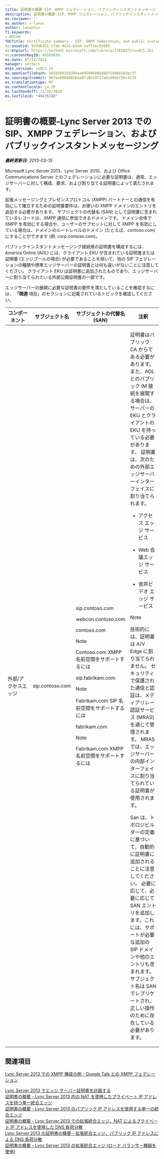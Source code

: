 ```yaml
---
title: 証明書の概要-SIP、XMPP フェデレーション、パブリックインスタントメッセージ
description: 証明書の概要-SIP、XMPP フェデレーション、パブリックインスタントメッセージ。
ms.reviewer: ''
ms.author: v-lanac
author: lanachin
f1.keywords:
- NOCSH
TOCTitle: Certificate summary - SIP, XMPP federation, and public instant messaging
ms:assetid: 933d6351-cfa6-4432-b3ed-1aff3ac92065
ms:mtpsurl: https://technet.microsoft.com/library/JJ618372(v=OCS.15)
ms:contentKeyID: 49105659
ms.date: 07/23/2014
manager: serdars
mtps_version: v=OCS.15
ms.openlocfilehash: 565d3b935d304aa09588688bd8d71948b1b3ec3f
ms.sourcegitcommit: 36fee89bb887bea4f18b19f17a8c69daf5bc423d
ms.translationtype: MT
ms.contentlocale: ja-JP
ms.lasthandoff: 11/26/2020
ms.locfileid: "49435188"
---
```

# <a name="certificate-summary---sip-xmpp-federation-and-public-instant-messaging-in-lync-server-2013"></a>証明書の概要-Lync Server 2013 での SIP、XMPP フェデレーション、およびパブリックインスタントメッセージング

<div data-xmlns="http://www.w3.org/1999/xhtml">

<div class="topic" data-xmlns="http://www.w3.org/1999/xhtml" data-msxsl="urn:schemas-microsoft-com:xslt" data-cs="https://msdn.microsoft.com/">

<div data-asp="https://msdn2.microsoft.com/asp">



</div>

<div id="mainSection">

<div id="mainBody">

<span> </span>

_**最終更新日:** 2013-03-15_

Microsoft Lync Server 2013、Lync Server 2010、および Office Communications Server とのフェデレーションに必要な証明書は、通常、エッジサーバーに対して構成、要求、および割り当てる証明書によって満たされます。

拡張メッセージングとプレゼンスプロトコル (XMPP) パートナーとの通信を有効にして確立するための証明書要件は、お使いの XMPP ドメインのエントリを追加する必要があります。 サブジェクトの代替名 (SAN) として証明書に含まれているレコードは、XMPP 通信に参加できるドメインです。 ドメイン全体で XMPP を有効にする場合や、ユーザーのサブセットに対して XMPP を有効にしている場合は、ドメインのルートレベルのドメイン (たとえば、contoso.com) にすることができます (例: corp.contoso.com)。

パブリックインスタントメッセージング接続用の証明書を構成するには、America Online (AOL) には、クライアント EKU が含まれている証明書または証明書 (エッジプールの場合) が必要であることを除いて、他の SIP フェデレーションの種類や標準エッジサーバーの証明書とは何も違いがないことに注意してください。 クライアント EKU は証明書に追加されたものであり、エッジサーバーに割り当てられている外部公開証明書の一部です。

エッジサーバーの展開に必要な証明書の要件を満たしていることを確認するには、 **「関連** 項目」のセクションに記載されているトピックを確認してください。

<div>



<table>
<colgroup>
<col style="width: 25%" />
<col style="width: 25%" />
<col style="width: 25%" />
<col style="width: 25%" />
</colgroup>
<thead>
<tr class="header">
<th>コンポーネント</th>
<th>サブジェクト名</th>
<th>サブジェクトの代替名 (SAN)</th>
<th>注釈</th>
</tr>
</thead>
<tbody>
<tr class="odd">
<td><p>外部/アクセスエッジ</p></td>
<td><p>sip.contoso.com</p></td>
<td><p>sip.contoso.com</p>
<p>webcon.contoso.com</p>
<p>contoso.com</p>



> [!NOTE]
> Contoso.com XMPP 名前空間をサポートするには


<p>sip.fabrikam.com</p>



> [!NOTE]
> Fabrikam.com SIP 名前空間をサポートするには


<p>fabrikam.com</p>



> [!NOTE]
> Fabrikam.com XMPP 名前空間をサポートするには

</td>
<td><p>証明書はパブリック CA からである必要があります。また、AOL とのパブリック IM 接続を展開する場合は、サーバーの EKU とクライアントの EKU を持っている必要があります。 証明書は、次のための外部エッジサーバーインターフェイスに割り当てられます。</p>
<ul>
<li><p>アクセス エッジ サービス</p></li>
<li><p>Web 会議エッジ サービス</p></li>
<li><p>音声ビデオ エッジ サービス</p></li>
</ul>



> [!NOTE]
> 技術的には、証明書は A/V Edge に割り当てられません。 セキュリティで保護された通信と認証は、メディアリレー認証サービス (MRAS) を通じて管理されます。 MRAS では、エッジサーバーの内部インターフェイスに割り当てられている証明書が使用されます。


<p>San は、トポロジビルダーの定義に基づいて、自動的に証明書に追加されることに注意してください。 必要に応じて、必要に応じて SAN エントリを追加します。これには、サポートが必要な追加の SIP ドメインや他のエントリも含まれます。 サブジェクト名は SAN でレプリケートされ、正しい操作のために存在している必要があります。</p></td>
</tr>
</tbody>
</table>


</div>

<div>

## <a name="see-also"></a>関連項目


[Lync Server 2013 での XMPP 構成の例  - Google Talk との XMPP フェデレーション](lync-server-2013-example-xmpp-configuration-–-xmpp-federation-with-google-talk.md)  


[Lync Server 2013 でエッジ サーバー証明書を計画する](lync-server-2013-plan-for-edge-server-certificates.md)  
[証明書の概要 - Lync Server 2013 内の NAT を使用したプライベート IP アドレスを持つ単一統合エッジ](lync-server-2013-certificate-summary-single-consolidated-edge-with-private-ip-addresses-using-nat.md)  
[証明書の概要 - Lync Server 2013 のパブリック IP アドレスを使用する単一の統合エッジ](lync-server-2013-certificate-summary-single-consolidated-edge-with-public-ip-addresses.md)  
[証明書の概要 - Lync Server 2013 での拡張統合エッジ、NAT によるプライベート IP アドレスを使用した DNS 負荷分散](lync-server-2013-certificate-summary-scaled-consolidated-edge-dns-load-balancing-private-ip.md)  
[Lync Server 2013 の証明書の概要 - 拡張統合エッジ、パブリック IP アドレスによる DNS 負荷分散](lync-server-2013-certificate-summary-scaled-consolidated-edge-dns-load-balancing-with-public-ip-addresses.md)  
[証明書の概要 - Lync Server 2013 の拡張統合エッジ (ロード バランサー機器を使用)](lync-server-2013-certificate-summary-scaled-consolidated-edge-with-hardware-load-balancers.md)  
  

</div>

</div>

<span> </span>

</div>

</div>

</div>

